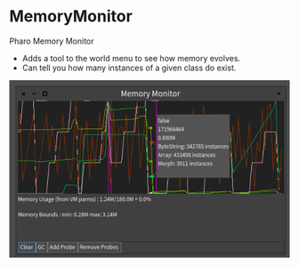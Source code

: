 # MemoryMonitor

Pharo Memory Monitor

- Adds a tool to the world menu to see how memory evolves.
- Can tell you how many instances of a given class do exist.


![Memory Monitor](MemoryMonitor.png)
